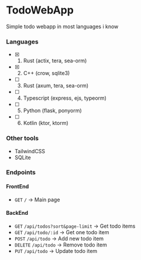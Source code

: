 # TodoWebApp
Simple todo webapp in most languages i know

### Languages
- [x] 1. Rust (actix, tera, sea-orm)
- [x] 2. C++ (crow, sqlite3)
- [ ] 3. Rust (axum, tera, sea-orm)
- [ ] 4. Typescript (express, ejs, typeorm)
- [ ] 5. Python (flask, ponyorm)
- [ ] 6. Kotlin (ktor, ktorm)

### Other tools
- TailwindCSS
- SQLite

### Endpoints
#### FrontEnd
- `GET` `/`  -> Main page

#### BackEnd
- `GET` `/api/todos?sort&page-limit` -> Get todo items
- `GET` `/api/todo/:id` -> Get one todo item
- `POST` `/api/todo` -> Add new todo item
- `DELETE` `/api/todo`  -> Remove todo item
- `PUT` `/api/todo` -> Update todo item

